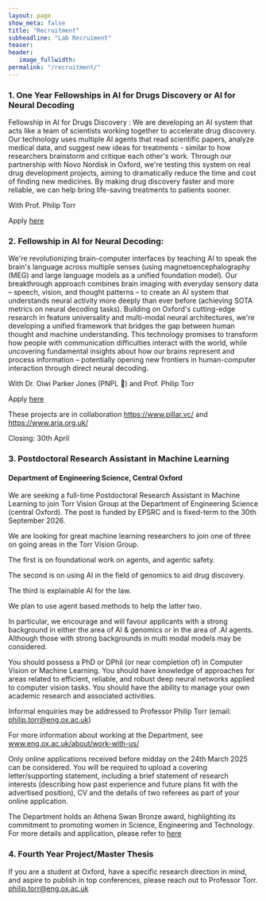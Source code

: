 ```yaml
---
layout: page
show_meta: false
title: "Recruitment"
subheadline: "Lab Recruiment"
teaser: 
header:
   image_fullwidth: 
permalink: "/recruitment/"
---
```



### 1. One Year Fellowships in AI for Drugs Discovery or AI for Neural Decoding
 
Fellowship in AI for Drugs Discovery :
We are developing an AI system that acts like a team of scientists working together to accelerate drug discovery. Our technology uses multiple AI agents that read scientific papers, analyze medical data, and suggest new ideas for treatments - similar to how researchers brainstorm and critique each other's work. Through our partnership with Novo Nordisk in Oxford, we're testing this system on real drug development projects, aiming to dramatically reduce the time and cost of finding new medicines. By making drug discovery faster and more reliable, we can help bring life-saving treatments to patients sooner.
 
With Prof. Philip Torr 
 
Apply [here](https://encode.pillar.vc/projects/drug-discovery)
 
### 2. Fellowship in AI for Neural Decoding:
We're revolutionizing brain-computer interfaces by teaching AI to speak the brain's language across multiple senses (using magnetoencephalography (MEG) and large language models as a unified foundation model). Our breakthrough approach combines brain imaging with everyday sensory data – speech, vision, and thought patterns – to create an AI system that understands neural activity more deeply than ever before (achieving SOTA metrics on neural decoding tasks). Building on Oxford's cutting-edge research in feature universality and multi-modal neural architectures, we're developing a unified framework that bridges the gap between human thought and machine understanding. This technology promises to transform how people with communication difficulties interact with the world, while uncovering fundamental insights about how our brains represent and process information – potentially opening new frontiers in human-computer interaction through direct neural decoding.
 
With Dr. Oiwi Parker Jones (PNPL 🍍) and Prof. Philip Torr 
 
Apply [here](https://encode.pillar.vc/projects/neural-decoding)
 
These projects are in collaboration https://www.pillar.vc/ and https://www.aria.org.uk/
 
Closing: 30th April
 

### 3. Postdoctoral Research Assistant in Machine Learning
#### Department of Engineering Science, Central Oxford
We are seeking a full-time Postdoctoral Research Assistant in Machine Learning to join Torr Vision Group at the Department of Engineering Science (central Oxford).  The post is funded by EPSRC and is fixed-term to the 30th September 2026.
 
We are looking for great machine learning researchers to join one of three on going areas in the Torr Vision Group.
 
The first is on foundational work on agents, and agentic safety.
 
The second is on using AI in the field of genomics to aid drug discovery.
 
The third is explainable AI for the law.
 
We plan to use agent based methods to help the latter two.
 
In particular, we encourage and will favour applicants with a strong background in either the area of AI & genomics or in the area of .AI agents. Although those with strong backgrounds in multi modal models may be considered.
 
You should possess a PhD or DPhil (or near completion of) in Computer Vision or Machine Learning. You should have knowledge of approaches for areas related to efficient, reliable, and robust deep neural networks applied to computer vision tasks. You should have the ability to manage your own academic research and associated activities.
 
Informal enquiries may be addressed to Professor Philip Torr (email: philip.torr@eng.ox.ac.uk)
 
For more information about working at the Department, see www.eng.ox.ac.uk/about/work-with-us/
 
Only online applications received before midday on the 24th March 2025 can be considered. You will be required to upload a covering letter/supporting statement, including a brief statement of research interests (describing how past experience and future plans fit with the advertised position), CV and the details of two referees as part of your online application.
 
The Department holds an Athena Swan Bronze award, highlighting its commitment to promoting women in Science, Engineering and Technology.
For more details and application, please refer to [here](https://my.corehr.com/pls/uoxrecruit/erq_jobspec_version_4.display_form?p_company=10&p_internal_external=E&p_display_in_irish=N&p_process_type=&p_applicant_no=&p_form_profile_detail=&p_display_apply_ind=Y&p_refresh_search=Y&p_recruitment_id=178451)

### 4. Fourth Year Project/Master Thesis
If you are a student at Oxford, have a specific research direction in mind, and aspire to publish in top conferences, please reach out to Professor Torr. philip.torr@eng.ox.ac.uk
